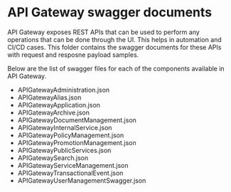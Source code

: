 # API Gateway swagger documents
API Gateway exposes REST APIs that can be used to perform any operations that can be done through the UI.  This helps in automation and CI/CD cases. This folder contains the swagger documents for these APIs with request and resposne payload samples.

Below are the list of swagger files for each of the components available in API Gateway. 
  - APIGatewayAdministration.json
  - APIGatewayAlias.json
  - APIGatewayApplication.json
  - APIGatewayArchive.json
  - APIGatewayDocumentManagement.json
  - APIGatewayInternalService.json
  - APIGatewayPolicyManagement.json
  - APIGatewayPromotionManagement.json
  - APIGatewayPublicServices.json
  - APIGatewaySearch.json
  - APIGatewayServiceManagement.json
  - APIGatewayTransactionalEvent.json
  - APIGatewayUserManagementSwagger.json
